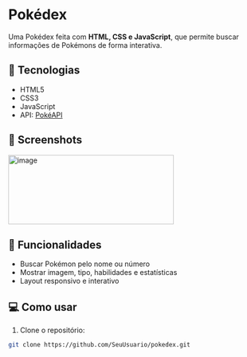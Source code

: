 # Pokédex

Uma Pokédex feita com **HTML, CSS e JavaScript**, que permite buscar informações de Pokémons de forma interativa.  

## 🚀 Tecnologias
- HTML5
- CSS3
- JavaScript
- API: [PokéAPI](https://pokeapi.co/)

## 📸 Screenshots

<img width="332" height="139" alt="image" src="https://github.com/user-attachments/assets/d3d09b23-3dc2-481e-b4b9-2621a55360a0" />


## 📝 Funcionalidades
- Buscar Pokémon pelo nome ou número
- Mostrar imagem, tipo, habilidades e estatísticas
- Layout responsivo e interativo

## 💻 Como usar
1. Clone o repositório:  
```bash
git clone https://github.com/SeuUsuario/pokedex.git
